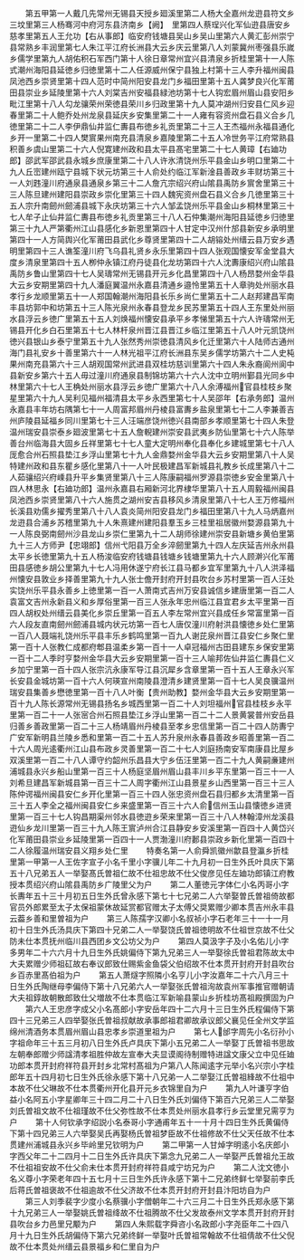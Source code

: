 <!-- { "loadSidebar": true } -->
　　第五甲第一人戴几先常州无锡县天授乡廻溪里第二人杨大全嘉州龙逰县符文乡三坟里第三人杨骞河中府河东县济南乡【阙】　里第四人蔡珵兴化军仙逰县唐安乡慈孝里第五人王允功【右从事郎】临安府钱塘县吴山乡吴山里第六人黄汇彭州崇宁县常熟乡丰润里第七人朱江平江府长洲县大云乡庆云里第八人刘蒙冀州枣强县乐嵗乡儒学里第九人胡佑积石军西门第十人徐日章常州宜兴县清泉乡折桂里第十一人陈式潮州海阳县延徳乡归徳里第十二人任源威州保宁县独上村第十三人李升福州闽县凤池西乡崇贤里第十四人范时中简州阳安县龙门乡福田里第十五人龚梦良兴化军莆田县崇业乡延陵里第十六人刘棠吉州安福县緑池坊第十七人钩宏眉州眉山县安阳乡毗江里第十八人勾龙骧荣州荣徳县荣川乡归政里第十九人莫冲湖州归安县仁风乡迎春里第二十人鲍乔处州龙泉县延庆乡安集里第二十一人雍有容资州盘石县义合乡几徳里第二十二人李伊鼎仙井监仁夀县布徳乡礼贡里第二十三人王杰福州永福县通化乡开一里第二十四人樊賔果州南充县清泉乡嘉陵里第二十五人冷世务平江府常熟县积善乡虞山里第二十六人倪寛建州政和县太平县髙宅里第二十七人黄璋【右廸功郎】邵武军邵武县永城乡庶康里第二十八人许氷清饶州乐平县金山乡明口里第二十九人丘崈建州瓯宁县城下状元坊第三十人俞处约临江军新淦县善政乡丰财坊第三十一人刘韪潼川府通泉县通泉乡第三十二人詹亢宗绍兴府山隂县禹防乡賔舍里第三十三人陈旦建州建阳县崇政乡崇化里第三十四人魏宪资州盘石县义合乡几徳里第三十五人宗升南劒州劒浦县城下永庆坊第三十六人邹孟饶州乐平县金山乡桐林里第三十七人牟子止仙井监仁夀县布徳乡礼贡里第三十八人石仲集潮州海阳县延徳乡归徳里第三十九人严第衢州江山县感化乡新恩里第四十人甘定中汉州什邡县新安乡承明里第四十一人方简舆兴化军莆田县武化乡尊贤里第四十二人胡镕处州缙云县万安乡遇明里第四十三人谯筌潼川府飞乌县礼贤乡永乐里第四十四人张观国懐安军金堂县大度乡清泉里第四十五人栁仲永镇江府丹徒县化龙坊第四十六人沈夀康绍兴府山隂县禹防乡鲁山里第四十七人吴璹常州无锡县开元乡化昌里第四十八人杨昂婺州金华县大云乡安期里第四十九人潘庭翼温州永嘉县清通乡邉怜里第五十人章驹处州丽水县孝行乡龙顺里第五十一人郑国翰潮州海阳县长乐乡尚仁里第五十二人赵邦建昌军南丰县坊郭中和坊第五十三人陈光泉州永春县登龙乡民苏里第五十四人王东里处州丽水县浮云乡徳广里第五十五人刘焕福州懐安县承平乡孝悌里第五十六人许璹常州无锡县开化乡白石里第五十七人林杆泉州晋江县晋江乡临江里第五十八人叶元凯饶州徳兴县银山乡泰宁里第五十九人张然秀州崇徳县清风乡化迁里第六十人陆师古通州海门县礼安乡十善里第六十一人林光祖平江府长洲县东吴乡儒学坊第六十二人史杶果州南充县第六十三人胡观国常州武进县双桂坊慈训里第六十四人朱永裔阆州阆中县新安乡第六十五人毋过潼川府通泉县制锦坊第六十六人沈中立明州鄞县光同乡中林里第六十七人王桷处州丽水县浮云乡徳广里第六十八人余溥福州官县桂枝乡聚星里第六十九人吴利见福州福清县太平乡永西里第七十人吴邵年【右承务郎】温州永嘉县丰年坊右隅第七十一人周富邦眉州丹棱县富夀乡盐泉里第七十二人李兼善吉州庐陵县延福乡同川里第七十三人汪端彦饶州徳兴县南部乡孝顺里第七十四人朱登温州瑞安县崇泰乡廻波里第七十五人詹輗建州崇安县武夷乡防仙里第七十六人陈举善台州临海县大固乡丘祥里第七十七人童大定明州奉化县奉化乡建城里第七十八人厐愈合州石照县垫江乡浮山里第七十九人金鼎婺州金华县大云乡安期里第八十人吴特建州政和县东瞿乡感化里第八十一人叶民极建昌军新城县礼教乡长成里第八十二人茹骧绍兴府嵊县升平乡集贤里第八十三人陈康嗣福州罗源县崇徳乡安金里第八十四人林思永【右廸功郎】温州永嘉县右厢新河北界棣华里第八十五人周毅福州闽县凤池西乡崇贤里第八十六人施贯之湖州安吉县移风乡清泉里第八十七人王万修福州长溪县劝儒乡擢秀里第八十八人袁炎简州阳安县龙门乡福田里第八十九人马炳嘉州龙逰县合浦乡苏稽里第九十人朱熹建州建阳县羣玉乡三桂里祖居徽州婺源县第九十一人陈良弼南劒州沙县龙山乡崇仁里第九十二人胡师徐建州崇安县新塘乡黄伯里第九十三人方师尹【忠翊郎】信州弋阳县万全乡淬劒里第九十四人左庆延吉州永州县太平乡长徳里第九十五人杨浚临安府钱塘县钱塘乡钱塘里第九十六人顾澣兴化军莆田县感徳乡胡公里第九十七人冯用休遂宁府长江县马都乡宜军里第九十八人洪泽福州懐安县敦业乡择善里第九十九人张士儋开封府开封县吹台乡苏村里第一百人汪处实饶州乐平县永善乡上徳里第一百一人萧南式吉州万安县诚信乡建唐里第一百二人袁富文吉州永新县义和乡厚俗里第一百三人张永年忠州临江县宜君乡太平里第一百四人胡权处州缙云县美化乡崇丘里第一百五人李左常州宜兴县成任乡常富里第一百六人段友直南劒州劒浦县城内状元坊第一百七人唐仅潼川府射洪县懐徳乡处仁里第一百八人聂端礼饶州乐平县丰乐乡鹤鸣里第一百九人谢芘泉州晋江县安仁乡聚仁里第一百十人张教仁成都府郫县温柔乡第一百十一人卓冠福州古田县建东乡保安里第一百十二人季时亨婺州金华县大云乡安期里第一百十三人喻邦佐仙井监仁夀县仁义乡加宁里第一百十四人张宗沆永康军导江县沉犀乡含章里第一百十五人王章永兴军长安县金城坊第一百十六人何瑛宣州南陵县澄清乡建贤里第一百十七人吴良骥温州瑞安县集善乡懋徳里第一百十八人叶衡【贵州助教】婺州金华县大云乡安期里第一百十九人陈长源常州无锡县扬名乡城西里第一百二十人刘坦福州官县桂枝乡永平里第一百二十一人张宻合州石照县垫江乡浮山里第一百二十二人景黄裳普州安岳县归善乡善政里第一百二十三人杨靖眉州丹棱县至孝乡忠信里第一百二十四人防夀宁广安军新明县兰陵乡悉和里第一百二十五人苏升泉州永春县善政乡昭善里第一百二十六人周光逺衢州江山县布政乡灵善里第一百二十七人刘庭扬南安军南康县比屋乡双溪里第一百二十八人谭守约韶州乐昌县大宁乡伍汪里第一百二十九人黄嗣亷建州浦城县永兴乡船山里第一百三十人杨庭坚眉州眉山县丰川乡平东里第一百三十一人刘希旦建昌军新城县第一百三十二人周字衢州江山县景星乡山西里第一百三十三人陈仲谔福州闽县安仁乡开化里第一百三十四人张忠资州盘石县归都乡太清里第一百三十五人李全之福州闽县安仁乡来盛里第一百三十六人俞信州玉山县懐徳乡进贤里第一百三十七人钩昌期渠州邻水县徳逰乡荣来里第一百三十八人林翰漳州龙溪县逰仙乡龙川里第一百三十九人陈王賔泸州合江县静安乡安溪里第一百四十人黄岱兴化军莆田县崇业乡延陵里第一百四十一人贾渤潼川府郪县崇政乡新化里第一百四十二人徐履温州瑞安县义翔乡处仁里
　　特奏名第一人俞舜凯徽州歙县登瀛乡折桂里第一甲第一人王佐字宣子小名千里小字骥儿年二十九月初一日生外氏叶具庆下第五十八兄弟五人一举娶髙氏曽祖仁故不仕祖忠故不仕父俊彦见任左廸功郎镇江府教授本贯绍兴府山隂县禹防乡广陵里父为户
　　第二人董徳元字体仁小名丙哥小字长夀年五十三十月初五日生外氏曾永感下第七十七兄弟二人六举娶曽氏曽祖倚故都官员外郎累至太子太保祖蒙休故延赏都官赠太子太傅父奨累赠少卿本贯吉州永丰县云葢乡善和里曽祖为户
　　第三人陈孺字汉卿小名叔祯小字石老年三十一十一月初十日生外氏汤具庆下第四十兄弟二人一举娶饶氏曽祖徳明故不仕祖世京故不仕父防未仕本贯抚州临川县西团乡文公坊父为户
　　第四人莫汲字子及小名佑儿小字多男年二十六六月十九日生外氏姚偏侍下第九兄弟三人一举娶徐氏曽祖君陈故太中大夫累赠少师祖矼故右奉议郎致仕赐紫金鱼袋父伯绍故不仕本贯开封府开封县吹台乡百赤里髙伯祖为户
　　第五人萧燧字照隣小名亨儿小字汝嘉年二十六八月三十日生外氏陶继母李偏侍下第十八兄弟六人一举娶张氏曽祖洵故袁州军事推官赠朝请大夫祖錞故朝散郎致仕父増故不仕本贯临江军新喻县蒙山乡折桂坊髙祖殿撰固为户
　　第六人王忠彦字成父小名髙郎小字安岳年四十二六月十三日生外氏程偏侍下第四十三兄弟三人四举娶张氏曽祖叔献故承事郎祖君卿故承议郎父襄见任全州文学监绵州清酒务本贯眉州眉山县忠孝乡崇道里祖为户
　　第七人邰字周先小名衍孙小字祖命年三十五三月初八日生外氏卢具庆下第小五兄弟二人一举娶丁氏曽祖书思故左朝奉郎赠少师諡清孝祖胜仲故左宣奉大夫显谟阁待制赠特进諡文康父立中见任廸功郎本贯开封府祥符县开封乡北常村髙祖为户第八人陈闻逺字元举小名兴宗小字桂郎年五十四月初七日生外氏徐永感下第十八兄弟一人二举娶江氏曽祖綘故不仕祖中本故不仕父琳故不仕本贯衢州开化县开元乡衣锦里自为户
　　第九人叶谦亨字伯益小名阿五小字星卿年三十四二月二十八日生外氏刘偏侍下第百六兄弟三人二举娶刘氏曽祖文故不仕祖瑾故不仕父弥性故不仕本贯处州丽水县孝行乡云堂里兄需亨为户
　　第十人何钦承字绍説小名泰哥小字通甫年五十一十月十四日生外氏黄偏侍下第十四兄弟三人六举娶吴氏再娶杨氏曽祖梦臣故不仕祖修故不仕父天任故不仕本贯建州浦城县永兴乡毕岭里兄钦明为户
　　第二甲第一人甘焯字明逺小名庆郎小字西父年二十二四月十二日生外氏许具庆下第念九兄弟二人一举娶严氏曽祖允王故不仕祖祖安故不仕父俞未仕本贯开封府祥符县咸宁坊兄为户
　　第二人沈文徳小名义尊小字荣老年四十五七月十三日生外氏许永感下第十二兄弟终鲜七举娶前李氏后蒋氏曽祖褒故不仕祖逾故不仕父济故不仕本贯开封府开封县汴阳坊自为户
　　第三人刘季裴字少度小名蔡骥小字僧朝年二十六三月二十日生外氏郑永感下第十九兄弟三人一举娶姚氏曽祖绛故不仕祖腾故不仕父发故泰州文学本贯开封府开封县吹台乡力邑里兄颙为户
　　第四人朱熙载字舜咨小名政郎小字尧臣年二十四八月十九日生外氏胡偏侍下第六兄弟终鲜一举娶叶氏曽祖常翰故不仕祖倩故不仕父倪故不仕本贯处州缙云县景福乡和仁里自为户
